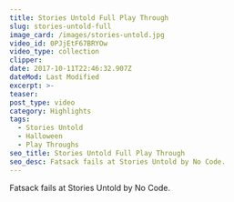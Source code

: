 ```yaml
---
title: Stories Untold Full Play Through
slug: stories-untold-full
image_card: /images/stories-untold.jpg
video_id: 0PJjEtF67BRYOw
video_type: collection
clipper:
date: 2017-10-11T22:46:32.907Z
dateMod: Last Modified
excerpt: >-
teaser:
post_type: video
category: Highlights
tags:
  - Stories Untold
  - Halloween
  - Play Throughs
seo_title: Stories Untold Full Play Through
seo_desc: Fatsack fails at Stories Untold by No Code.
---
```

Fatsack fails at Stories Untold by No Code.
